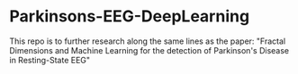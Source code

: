 # Parkinsons-EEG-DeepLearning

This repo is to further research along the same lines as the paper: "Fractal Dimensions and Machine Learning for the detection of Parkinson's Disease in Resting-State EEG"